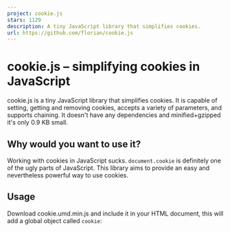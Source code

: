```yaml
---
project: cookie.js
stars: 1129
description: A tiny JavaScript library that simplifies cookies.
url: https://github.com/florian/cookie.js
---
```


cookie.js – simplifying cookies in JavaScript
=============================================

cookie.js is a tiny JavaScript library that simplifies cookies. It is capable of setting, getting and removing cookies, accepts a variety of parameters, and supports chaining. It doesn't have any dependencies and minified+gzipped it's only 0.9 KB small.

Why would you want to use it?
-----------------------------

Working with cookies in JavaScript sucks. `document.cookie` is definitely one of the ugly parts of JavaScript. This library aims to provide an easy and nevertheless powerful way to use cookies.

Usage
-----

Download cookie.umd.min.js and include it in your HTML document, this will add a global object called `cookie`:

<script src\="cookie.umd.min.js"\></script\>

Alternatively you can use a JavaScript package manager to add it to your project:

$ bower install cookie --save
$ npm install cookie\_js --save

* * *

cookie.js supports AMD and CommonJS. So if you want to include cookie.js dynamically, you can just require it with any AMD / CommonJS loader, for example RequireJS for AMD. Follow the instructions of your loader to include cookie.js.

* * *

After that you can call any of methods that are explained in the following.

cookie.set
----------

You can use the `cookie.set` method to set cookies. The value will automatically be escaped for you.

cookie.set('key', 'value');

_Note: Values will be casted to string, so setting a number will work. However, the value will be a string when getting the cookie._

You can also set several values at once:

cookie.set({
   key1: 'value1',
   key2: 'value2'
});

If you need more options, like setting the expiry date, you can add an object with options as the last parameter:

cookie.set('key', 'value', {
   expires: 7, // expires in one week
});

cookie.set({
   key1: 'value1',
   key2: 'value2'
}, {
   expires: 7
})

The following fields can be added to the mentioned object:

key

value

default value

`expires`

Either a `number` containing the days until the expiry, a date in the `UTCString` format or a `date object`.

Expires when the browser is closed.

`domain`

A `string` that specifies the domain that can access the cookie.

The current domain.

`path`

A `string` that limits the access of the cookie to that path.

The current path.

`secure`

A `boolean` indicating whether the cookie shall only be accessible over a secure connection or not.

`false`

`sameSite`

A `string` that specifies SameSite attribute that restricts cookie access based on the site context.

`null`

You can customize the default settings by manipulating `cookie.defaults`.

cookie.defaults.expires \= 7;
cookie.defaults.secure \= true;

Most people will prefer specifying the expiry date in days, but if you want to specify the expiry date in minutes, then you can configure `cookie.expiresMultiplier`:

cookie.expiresMultiplier \= 1; // Seconds
cookie.expiresMultiplier \= 60; // Minutes.
cookie.expiresMultiplier \= 60 \* 60; // Hours.
cookie.expiresMultiplier \= 60 \* 60 \* 24; // Days(default).

cookie.get
----------

This method allows you to retrieve your cookies, you can use it by simply passing the key of the cookie:

cookie.get('key');

Passing just one key like this will return a string, containing the value of the cookie. You can also pass an array of keys:

cookie.get(\['key1', 'key2'\]);

This will always return an object. The keys of this object will be the keys you passed and the values are the corresponding values.

In case you want to add a default value you can use the second parameter. The default value will be returned if the cookie\*(s)\* could not be found:

cookie.get('key', 'default value');

This also works with several keys:

cookie.get(\['key1', 'key2'\], 'default value');

`cookie()` is a shortcut for `cookie.get()`.

cookie.get('key');
// is the same as
cookie('key');

cookie.all
----------

var cookies \= cookie.all();

To get all of the currently saved cookies simply call `cookie.all`. In this case the variable `cookies` will return an object with all the current cookies.

cookie.remove
-------------

This method allows you to remove cookies. It accepts an infinite number of keys or an array of keys.

cookie.remove('key');
cookie.remove('key1', 'key2');
cookie.remove(\['key1', 'key2'\]);

cookie.empty
------------

Sometimes you may want to remove all cookies. Simply call `cookie.empty()` and every cookie will be removed.

cookie.enabled
--------------

This method allows you to test if the cookies are enabled. It returns `true` if you can work with cookies and `false` if you cannot. You might want to use a fallback if they are disabled:

if (cookie.enabled()) {
   // Do stuff with cookies
} else {
   // Display error message or use localStorage
}

cookie.setDefault
-----------------

This method works just like `cookie.set` and accepts the same arguments, but it only sets those cookies that don't have a value yet allowing you to specify default values.

cookie.set('a', '1');
cookie.setDefault({
   a: '2',
   b: '2'
});

cookie.get(\['a', 'b'\]); // {a: "1", b: "2"}

cookie.removeSpecific
---------------------

If you want to remove cookies that were set with custom options (e.g. specifing `domain` or path) then those are also needed to remove the cookie. This library can't automatically specify those for you because you might've set the cookie on the server and the JS cookie API doesn't offer a way to retrieve this information.

cookie.set('a', 'b', { path: '/somepath' });

// This won't work
cookie.remove('a');

// You have to do this
cookie.removeSpecific('a', { path: '/somepath' });

// You can also give an array of cookie keys
cookie.removeSpecific(\['a', 'b'\], { path: '/somepath' });

This can be pretty annoying. So in case you would need to do this a lot it's suggested to just change `cookie.defaults` as explained in the `cookie.set` documentation. The default options are used by `remove` and `removeSpecific` as well.

Chaining
--------

The methods `set`, `remove`, `empty`, `setDefault`, `removeSpecific` return the cookie object and therefore enable chaining.

cookie.empty().set('key1', 'value1').set('key2', 'value2').remove('key1');

A word on encoding
------------------

cookie.js sensibly encodes / decodes values and should work just fine with most server side frameworks. However sometimes there are weird server side encodings, for example PHP escapes spaces with `+` for historic reasons. This library can't handle all of those cases at the same time so if you notice you need a custom decoding function you can overwrite `cookie.utils.decode`.

// For example
cookie.utils.decode \= function (value) {
   return decodeURIComponent(value).replace('+', ' ');
};

For a decoding function for ColdFusion, see issue #49.

* * *

Wiki pages
----------

-   Contribute
-   Changelog
